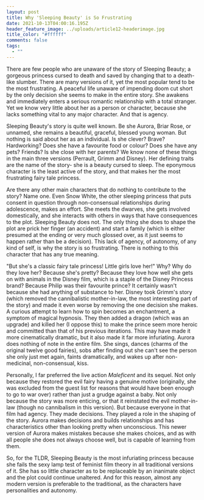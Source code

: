```yaml
---
layout: post
title: Why 'Sleeping Beauty' is So Frustrating
date: 2021-10-13T04:00:16.195Z
header_feature_image: ../uploads/article12-headerimage.jpg
title_color: "#ffffff"
comments: false
tags:
  - ""
---
```

There are few people who are unaware of the story of Sleeping Beauty; a gorgeous princess cursed to death and saved by changing that to a death-like slumber. There are many versions of it, yet the most popular tend to be the most frustrating. A peaceful life unaware of impending doom cut short by the only decision she seems to make in the entire story. She awakens and immediately enters a serious romantic relationship with a total stranger. Yet we know very little about her as a person or character, because she lacks something vital to any major character. And that is agency.

Sleeping Beauty's story is quite well known. Be she Aurora, Briar Rose, or unnamed, she remains a beautiful, graceful, blessed young woman. But nothing is said about her as an individual. Is she clever? Brave? Hardworking? Does she have a favourite food or colour? Does she have any pets? Friends? Is she close with her parents? We know none of these things in the main three versions (Perrault, Grimm and Disney). Her defining traits are the name of the story- she is a beauty cursed to sleep. The eponymous character is the least active of the story, and that makes her the most frustrating fairy tale princess.

Are there any other main characters that do nothing to contribute to the story? Name one. Even Snow White, the other sleeping princess that puts consent in question through non-consensual relationships during adolescence, makes an effort. She meets the dwarves, she gets involved domestically, and she interacts with others in ways that have consequences to the plot. Sleeping Beauty does not. The only thing she does to shape the plot are prick her finger (an accident) and start a family (which is either presumed at the ending or very much glossed over, as it just seems to happen rather than be a decision). This lack of agency, of autonomy, of any kind of self, is why the story is so frustrating. There is nothing to this character that has any true meaning.

"But she's a classic fairy tale princess! Little girls love her!" Why? Why do they love her? Because she's pretty? Because they love how well she gets on with animals in the Disney film, which is a staple of the Disney Princess brand? Because Philip was their favourite prince? It certainly wasn't because she had anything of substance to her. Disney took Grimm's story (which removed the cannibalistic mother-in-law, the most interesting part of the story) and made it even worse by removing the one decision she makes. A curious attempt to learn how to spin becomes an enchantment, a symptom of magical hypnosis. They then added a dragon (which was an upgrade) and killed her (I oppose this) to make the prince seem more heroic and committed than that of his previous iterations. This may have made it more cinematically dramatic, but it also made it far more infuriating. Aurora does nothing of note in the entire film. She sings, dances (charms of the original twelve good fairies), sobs after finding out she can't see the person she only just met again, faints dramatically, and wakes up after non-medicinal, non-consensual, kiss.

Personally, I far preferred the live action *Maleficent* and its sequel. Not only because they restored the evil fairy having a genuine motive (originally, she was excluded from the guest list for reasons that would have been enough to go to war over) rather than just a grudge against a baby. Not only because the story was more enticing, or that it reinstated the evil mother-in-law (though no cannibalism in this version). But because everyone in that film had agency. They made decisions. They played a role in the shaping of the story. Aurora makes decisions and builds relationships and has characteristics other than looking pretty when unconscious. This newer version of Aurora makes mistakes because she makes choices, and as with all people she does not always choose well, but is capable of learning from them.

So, for the TLDR, Sleeping Beauty is the most infuriating princess because she fails the sexy lamp test of feminist film theory in all traditional versions of it. She has so little character as to be replaceable by an inanimate object and the plot could continue unaltered. And for this reason, almost any modern version is preferable to the traditional, as the characters have personalities and autonomy.